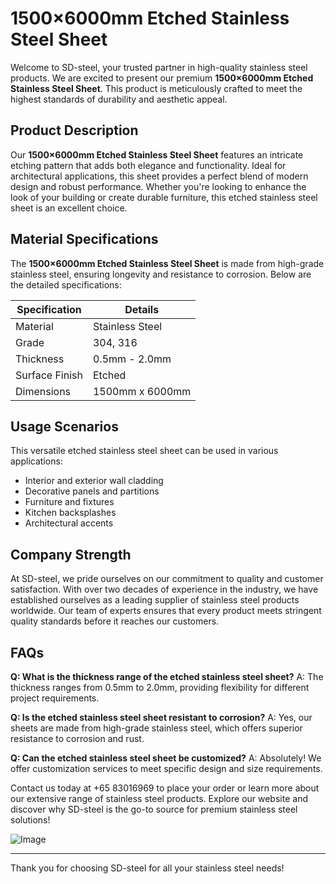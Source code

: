 # 1500×6000mm Etched Stainless Steel Sheet

Welcome to SD-steel, your trusted partner in high-quality stainless steel products. We are excited to present our premium **1500×6000mm Etched Stainless Steel Sheet**. This product is meticulously crafted to meet the highest standards of durability and aesthetic appeal.

## Product Description
Our **1500×6000mm Etched Stainless Steel Sheet** features an intricate etching pattern that adds both elegance and functionality. Ideal for architectural applications, this sheet provides a perfect blend of modern design and robust performance. Whether you're looking to enhance the look of your building or create durable furniture, this etched stainless steel sheet is an excellent choice.

## Material Specifications
The **1500×6000mm Etched Stainless Steel Sheet** is made from high-grade stainless steel, ensuring longevity and resistance to corrosion. Below are the detailed specifications:

| Specification | Details |
|---------------|---------|
| Material      | Stainless Steel |
| Grade         | 304, 316 |
| Thickness     | 0.5mm - 2.0mm |
| Surface Finish| Etched |
| Dimensions    | 1500mm x 6000mm |

## Usage Scenarios
This versatile etched stainless steel sheet can be used in various applications:
- Interior and exterior wall cladding
- Decorative panels and partitions
- Furniture and fixtures
- Kitchen backsplashes
- Architectural accents

## Company Strength
At SD-steel, we pride ourselves on our commitment to quality and customer satisfaction. With over two decades of experience in the industry, we have established ourselves as a leading supplier of stainless steel products worldwide. Our team of experts ensures that every product meets stringent quality standards before it reaches our customers.

## FAQs
**Q: What is the thickness range of the etched stainless steel sheet?**
A: The thickness ranges from 0.5mm to 2.0mm, providing flexibility for different project requirements.

**Q: Is the etched stainless steel sheet resistant to corrosion?**
A: Yes, our sheets are made from high-grade stainless steel, which offers superior resistance to corrosion and rust.

**Q: Can the etched stainless steel sheet be customized?**
A: Absolutely! We offer customization services to meet specific design and size requirements.

Contact us today at +65 83016969 to place your order or learn more about our extensive range of stainless steel products. Explore our website and discover why SD-steel is the go-to source for premium stainless steel solutions!

![Image](https://github.com/user-attachments/assets/2567258e-e124-4816-932d-1809bd27ef0b)

---

Thank you for choosing SD-steel for all your stainless steel needs!